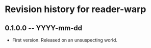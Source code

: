 # Revision history for reader-warp

## 0.1.0.0 -- YYYY-mm-dd

* First version. Released on an unsuspecting world.
